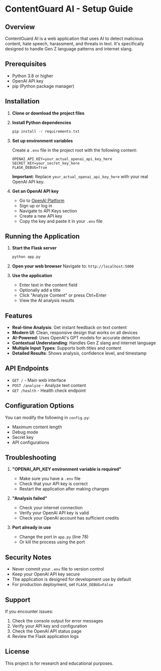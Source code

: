 # ContentGuard AI - Setup Guide

## Overview
ContentGuard AI is a web application that uses AI to detect malicious content, hate speech, harassment, and threats in text. It's specifically designed to handle Gen Z language patterns and internet slang.

## Prerequisites
- Python 3.8 or higher
- OpenAI API key
- pip (Python package manager)

## Installation

1. **Clone or download the project files**

2. **Install Python dependencies**
   ```bash
   pip install -r requirements.txt
   ```

3. **Set up environment variables**
   
   Create a `.env` file in the project root with the following content:
   ```
   OPENAI_API_KEY=your_actual_openai_api_key_here
   SECRET_KEY=your_secret_key_here
   FLASK_DEBUG=True
   ```
   
   **Important**: Replace `your_actual_openai_api_key_here` with your real OpenAI API key.

4. **Get an OpenAI API key**
   - Go to [OpenAI Platform](https://platform.openai.com/)
   - Sign up or log in
   - Navigate to API Keys section
   - Create a new API key
   - Copy the key and paste it in your `.env` file

## Running the Application

1. **Start the Flask server**
   ```bash
   python app.py
   ```

2. **Open your web browser**
   Navigate to: `http://localhost:5000`

3. **Use the application**
   - Enter text in the content field
   - Optionally add a title
   - Click "Analyze Content" or press Ctrl+Enter
   - View the AI analysis results

## Features

- **Real-time Analysis**: Get instant feedback on text content
- **Modern UI**: Clean, responsive design that works on all devices
- **AI-Powered**: Uses OpenAI's GPT models for accurate detection
- **Contextual Understanding**: Handles Gen Z slang and internet language
- **Multiple Input Types**: Supports both titles and content
- **Detailed Results**: Shows analysis, confidence level, and timestamp

## API Endpoints

- `GET /` - Main web interface
- `POST /analyze` - Analyze text content
- `GET /health` - Health check endpoint

## Configuration Options

You can modify the following in `config.py`:
- Maximum content length
- Debug mode
- Secret key
- API configurations

## Troubleshooting

1. **"OPENAI_API_KEY environment variable is required"**
   - Make sure you have a `.env` file
   - Check that your API key is correct
   - Restart the application after making changes

2. **"Analysis failed"**
   - Check your internet connection
   - Verify your OpenAI API key is valid
   - Check your OpenAI account has sufficient credits

3. **Port already in use**
   - Change the port in `app.py` (line 78)
   - Or kill the process using the port

## Security Notes

- Never commit your `.env` file to version control
- Keep your OpenAI API key secure
- The application is designed for development use by default
- For production deployment, set `FLASK_DEBUG=False`

## Support

If you encounter issues:
1. Check the console output for error messages
2. Verify your API key and configuration
3. Check the OpenAI API status page
4. Review the Flask application logs

## License

This project is for research and educational purposes.
